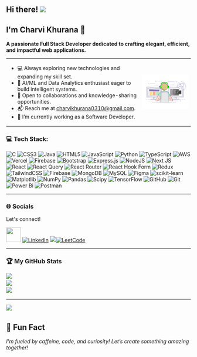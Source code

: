 ## Hi there! ![](https://user-images.githubusercontent.com/18350557/176309783-0785949b-9127-417c-8b55-ab5a4333674e.gif)  
## I'm Charvi Khurana 🌟  

**A passionate Full Stack Developer dedicated to crafting elegant, efficient, and impactful web applications.**

<div align="center">
  <table>
    <tr>
      <td>
        <ul>
          <li>💻 Always exploring new technologies and expanding my skill set.</li>
          <li>🌟 AI/ML and Data Analytics enthusiast eager to build intelligent systems.</li>
          <li>🤝 Open to collaborations and knowledge-sharing opportunities.</li>
          <li>📬 Reach me at <a href="mailto:charvikhurana0310@gmail.com">charvikhurana0310@gmail.com</a>.</li>
          <li>🌱 I’m currently working as a Software Developer.</li>
        </ul>
      </td>
      <td>
        <div align="center">
          <img src="https://raw.githubusercontent.com/devSouvik/devSouvik/master/gif3.gif" width="300" />
        </div>
      </td>
    </tr>
  </table>
</div>


### 💻 Tech Stack:
![C](https://img.shields.io/badge/c-%2300599C.svg?style=for-the-badge&logo=c&logoColor=white) ![CSS3](https://img.shields.io/badge/css3-%231572B6.svg?style=for-the-badge&logo=css3&logoColor=white) ![Java](https://img.shields.io/badge/java-%23ED8B00.svg?style=for-the-badge&logo=openjdk&logoColor=white) ![HTML5](https://img.shields.io/badge/html5-%23E34F26.svg?style=for-the-badge&logo=html5&logoColor=white) ![JavaScript](https://img.shields.io/badge/javascript-%23323330.svg?style=for-the-badge&logo=javascript&logoColor=%23F7DF1E) ![Python](https://img.shields.io/badge/python-3670A0?style=for-the-badge&logo=python&logoColor=ffdd54) ![TypeScript](https://img.shields.io/badge/typescript-%23007ACC.svg?style=for-the-badge&logo=typescript&logoColor=white) ![AWS](https://img.shields.io/badge/AWS-%23FF9900.svg?style=for-the-badge&logo=amazon-aws&logoColor=white) ![Vercel](https://img.shields.io/badge/vercel-%23000000.svg?style=for-the-badge&logo=vercel&logoColor=white) ![Firebase](https://img.shields.io/badge/firebase-%23039BE5.svg?style=for-the-badge&logo=firebase) ![Bootstrap](https://img.shields.io/badge/bootstrap-%238511FA.svg?style=for-the-badge&logo=bootstrap&logoColor=white) ![Express.js](https://img.shields.io/badge/express.js-%23404d59.svg?style=for-the-badge&logo=express&logoColor=%2361DAFB) ![NodeJS](https://img.shields.io/badge/node.js-6DA55F?style=for-the-badge&logo=node.js&logoColor=white) ![Next JS](https://img.shields.io/badge/opencv-%23white.svg?style=for-the-badge&logo=opencv&logoColor=white) ![React](https://img.shields.io/badge/react-%2320232a.svg?style=for-the-badge&logo=react&logoColor=%2361DAFB) ![React Query](https://img.shields.io/badge/-React%20Query-FF4154?style=for-the-badge&logo=react%20query&logoColor=white) ![React Router](https://img.shields.io/badge/React_Router-CA4245?style=for-the-badge&logo=react-router&logoColor=white) ![React Hook Form](https://img.shields.io/badge/React%20Hook%20Form-%23EC5990.svg?style=for-the-badge&logo=reacthookform&logoColor=white) ![Redux](https://img.shields.io/badge/redux-%23593d88.svg?style=for-the-badge&logo=redux&logoColor=white) ![TailwindCSS](https://img.shields.io/badge/tailwindcss-%2338B2AC.svg?style=for-the-badge&logo=tailwind-css&logoColor=white) ![Firebase](https://img.shields.io/badge/firebase-a08021?style=for-the-badge&logo=firebase&logoColor=ffcd34) ![MongoDB](https://img.shields.io/badge/MongoDB-%234ea94b.svg?style=for-the-badge&logo=mongodb&logoColor=white) ![MySQL](https://img.shields.io/badge/mysql-4479A1.svg?style=for-the-badge&logo=mysql&logoColor=white) ![Figma](https://img.shields.io/badge/figma-%23F24E1E.svg?style=for-the-badge&logo=figma&logoColor=white) ![scikit-learn](https://img.shields.io/badge/scikit--learn-%23F7931E.svg?style=for-the-badge&logo=scikit-learn&logoColor=white) ![Matplotlib](https://img.shields.io/badge/Matplotlib-%23ffffff.svg?style=for-the-badge&logo=Matplotlib&logoColor=black) ![NumPy](https://img.shields.io/badge/numpy-%23013243.svg?style=for-the-badge&logo=numpy&logoColor=white) ![Pandas](https://img.shields.io/badge/pandas-%23150458.svg?style=for-the-badge&logo=pandas&logoColor=white) ![Scipy](https://img.shields.io/badge/SciPy-%230C55A5.svg?style=for-the-badge&logo=scipy&logoColor=%white) ![TensorFlow](https://img.shields.io/badge/TensorFlow-%23FF6F00.svg?style=for-the-badge&logo=TensorFlow&logoColor=white) ![GitHub](https://img.shields.io/badge/github-%23121011.svg?style=for-the-badge&logo=github&logoColor=white) ![Git](https://img.shields.io/badge/git-%23F05033.svg?style=for-the-badge&logo=git&logoColor=white) ![Power Bi](https://img.shields.io/badge/power_bi-F2C811?style=for-the-badge&logo=powerbi&logoColor=black) ![Postman](https://img.shields.io/badge/Postman-FF6C37?style=for-the-badge&logo=postman&logoColor=white)

---

### 🌐 **Socials**
Let's connect!   
<p align="left">
  <a href="https://github.com/charvi03" target="_blank"><img src="https://raw.githubusercontent.com/danielcranney/readme-generator/main/public/icons/socials/github.svg" width="40" height="40" /></a>
  <a href="https://linkedin.com/in/charvi-khurana" target="_blank"> <img src="https://raw.githubusercontent.com/rahuldkjain/github-profile-readme-generator/master/src/images/icons/Social/linked-in-alt.svg" alt="LinkedIn" width="40" height="40" /></a>   <a href="https://www.instagram.com/charvi.0_1/" target="_blank"> <img src="https://upload.wikimedia.org/wikipedia/commons/a/a5/Instagram_icon.png" width="40" /></a><a href="https://leetcode.com/u/charvikhurana01/" target="_blank"><img src="https://upload.wikimedia.org/wikipedia/commons/1/19/LeetCode_logo_black.png" alt="LeetCode" width="40" height="40" />
</a>
</p>



---

### 🏆 My GitHub Stats  

![](https://github-readme-stats.vercel.app/api?username=charvi03&theme=blue-green&hide_border=false&include_all_commits=false&count_private=false)<br/>
![](https://github-readme-streak-stats.herokuapp.com/?user=charvi03&theme=blue-green&hide_border=false)<br/>
![](https://github-readme-stats.vercel.app/api/top-langs/?username=charvi03&theme=blue-green&hide_border=false&include_all_commits=false&count_private=false&layout=compact)

---

[![](https://visitcount.itsvg.in/api?id=charvi03&icon=0&color=0)](https://visitcount.itsvg.in)

## 🌟 **Fun Fact**
_I'm fueled by caffeine, code, and curiosity! Let’s create something amazing together!_
